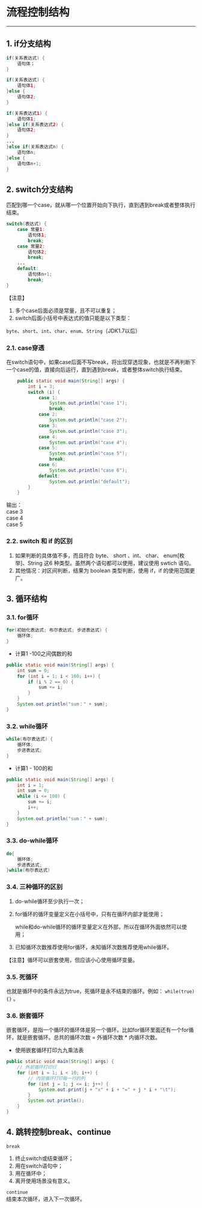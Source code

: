 # 流程控制结构

---

## 1. if分支结构

```java
if(关系表达式) {
	语句体；
}
```

```java
if(关系表达式) {
	语句体1;
}else {
	语句体2;
}
```

```java
if(关系表达式1) {
	语句体1;
}else if(关系表达式2) {
	语句体2;
}
...
}else if(关系表达式n) {
	语句体n;
}else {
	语句体n+1;
}
```

## 2. switch分支结构

匹配到哪一个case，就从哪一个位置开始向下执行，直到遇到break或者整体执行结束。

```java
switch(表达式) {
    case 常量1:
        语句体1;
        break;
    case 常量2:
        语句体2;
        break;
    ...
    default:
        语句体n+1;
        break;
}
```

【注意】

   1. 多个case后面必须是常量，且不可以重复；
   1. switch后面小括号中表达式的值只能是以下类型：

`byte`、`short`、`int`、`char`、`enum`、`String`（JDK1.7以后）

### 2.1. case穿透

在switch语句中，如果case后面不写break，将出现穿透现象，也就是不再判断下一个case的值，直接向后运行，直到遇到break，或者整体switch执行结束。

```java
    public static void main(String[] args) {
        int i = 3;
        switch (i) {
            case 1:
                System.out.println("case 1");
                break;
            case 2:
                System.out.println("case 2");
            case 3:
                System.out.println("case 3");
            case 4:
                System.out.println("case 4");
            case 5:
                System.out.println("case 5");
                break;
            case 6:
                System.out.println("case 6");
            default:
                System.out.println("default");
        }
    }
```

输出：<br />case 3<br />	case 4<br />case 5

### 2.2. switch 和 if 的区别

1. 如果判断的具体值不多，而且符合 byte、 short 、int、 char、 enum[枚举]、String 这6 种类型。虽然两个语句都可以使用，建议使用 swtich 语句。
2. 其他情况：对区间判断，结果为 boolean 类型判断，使用 if，if 的使用范围更广。

## 3. 循环结构

### 3.1. for循环

```java
for(初始化表达式; 布尔表达式; 步进表达式) {
	循环体;
}
```

- 计算1 -100之间偶数的和

```java
public static void main(String[] args) {
    int sum = 0;
    for (int i = 1; i < 100; i++) {
        if (i % 2 == 0) {
            sum += i;
        }
    }
    System.out.println("sum：" + sum);
}
```

### 3.2. while循环

```java
while(布尔表达式) {
	循环体;
    步进表达式;
}
```

- 计算1 - 100的和

```java
public static void main(String[] args) {
    int i = 1;
    int sum = 0;
    while (i <= 100) {
        sum += i;
        i++;
    }
    System.out.println("sum：" + sum);
}
```

### 3.3. do-while循环

```java
do{
	循环体;
    步进表达式;
}while(布尔表达式)
```

### 3.4. 三种循环的区别

1. do-while循环至少执行一次；
2. for循环的循环变量定义在小括号中，只有在循环内部才能使用；

   while和do-while循环的循环变量定义在外部，所以在循环外面依然可以使用；

3. 已知循环次数推荐使用for循环，未知循环次数推荐使用while循环。

【注意】循环可以嵌套使用，但应该小心使用循环变量。

### 3.5. 死循环

也就是循环中的条件永远为true，死循环是永不结束的循环。例如： `while(true){}` 。

### 3.6. 嵌套循环

嵌套循环，是指一个循环的循环体是另一个循环。比如for循环里面还有一个for循环，就是嵌套循环。总共的循环次数 = 外循环次数 * 内循环次数。

- 使用嵌套循环打印九九乘法表

```java
public static void main(String[] args) {
    // 外层循环打印行
    for (int i = 1; i < 10; i++) {
        // 内层循环打印每一行的列
        for (int j = 1; j <= i; j++) {
            System.out.print(j + "x" + i + "=" + j * i + "\t");
        }
        System.out.println();
    }
}
```


## 4. 跳转控制break、continue

`break`

   1. 终止switch或结束循环；
   1. 用在switch语句中；
   1. 用在循环中；
   1. 离开使用场景没有意义。

`continue`<br />结束本次循环，进入下一次循环。

